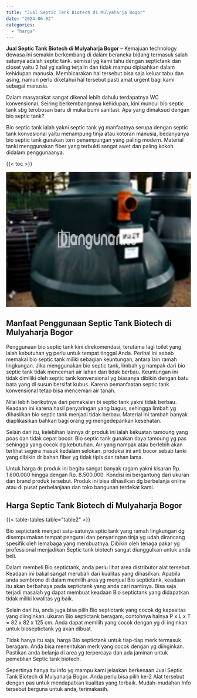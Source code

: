 ```yaml
---
title: "Jual Septic Tank Biotech di Mulyaharja Bogor"
date: "2024-06-02"
categories: 
  - "harga"
---
```


**Jual Septic Tank Biotech di Mulyaharja Bogor** – Kemajuan technology dewasa ini semakin berkembang di dalam beraneka bidang termasuk salah satunya adalah septic tank. semisal yg kami tahu dengan septictank dan closet yaitu 2 hal yg saling terjalin dan tidak mampu dipisahkan dalam kehidupan manusia. Membicarakan hal tersebut bisa saja keluar tabu dan asing, namun perlu diketahui hal tersebut pasti amat urgent bagi kami sebagai manusia.

Dalam masyarakat sangat dikenal lebih dahulu terdapatnya WC konvensional. Seiring berkembangnnya kehidupan, kini muncul bio septic tank sbg terobosan baru di muka bumi sanitasi. Apa yang dimaksud dengan bio septic tank?

Bio septic tank ialah yakni septic tank yg manfaatnya serupa dengan septic tank konvesional yaitu menampung tinja atau kotoran manusia, bedanyanya bio septic tank gunakan torn penampungan yang paling modern. Material tanki menggunakan fiber yang terbukti sangat awet dan paling kokoh didalam penggunaanya.

{{< toc >}}

![Jual Septic Tank Biotech di Mulyaharja Bogor](/images/jual-bio-septictank-47.png)

## Manfaat Penggunaan Septic Tank Biotech di Mulyaharja Bogor

Penggunaan bio septic tank kini direkomendasi, terutama lagi toilet yang ialah kebutuhan yg perlu untuk tempat tinggal Anda. Perihal ini sebab memakai bio septic tank miliki sebagian keuntungan, antara lain ramah lingkungan. Jika menggunakan bio septic tank, limbah yg nampak dari bio septic tank tidak mencemari air lahan dan tidak berbau. Keuntungan ini tidak dimiliki oleh septic tank konvensional yg biasanya dibikin dengan batu bata yang di susun bersifat kubus. Karena pemanfaatan septic tank konvensional tetap bisa mencemari air tanah.

Nilai lebih berikutnya dari pemakaian bi septic tank yakni tidak berbau. Keadaan ini karena hasil penyaringan yang bagus, sehingga limbah yg dihasilkan bio septic tank menjadi tidak berbau. Material ini tambah banyak diaplikasikan bahkan bagi orang yg mengedepankan kesehatan.

Selain dari itu, kelebihan lainnya dr produk ini ialah kekuatan tamoung yang poas dan tidak cepat bocor. Bio septic tank gunakan daya tamoung yg pas sehingga yang cocok dg kebutuhan. Air yang nampak atau berlebih akan terlihat segera masuk kedalam selokan. produksi ini anti bocor sebab tanki yang dibikin dr bahan fiber yg tidak tipis dan tahan lama.

Untuk harga dr produk ini begitu sangat banyak ragam yakni kisaran Rp. 1.600.000 hingga dengan Rp. 8.500.000. Kondisi ini bergantung dari ukuran dan brand produk tersebut. Produk ini bisa dihasilkan dg berbelanja online atau di pusat perbelanjaan dan toko bangunan terdekat kami.

## Harga Septic Tank Biotech di Mulyaharja Bogor

{{< table-tables table="table2" >}}

Bio septictank menjadi satu-satunya sptic tank yang ramah lingkungan dg disempurnakan tempat pengurai dan penyaringan tinja yg udah dirancang spesifik oleh lemabaga yang membuatnya. Dibikin oleh tenaga pakar yg professional menjadikan Septic tank biotech sangat diunggulkan untuk anda beli.

Dalam membeli Bio septictank, anda perlu lihat area distributor alat tersebut. Keadaan ini bakal sangat merubah dari kualitas yang dihasilkan. Apabila anda sembrono di dalam memilih area yg menjual Bio septictank, keadaan itu akan berbahaya pada septictank yang anda cari nantinya. Bisa saja terjadi masalah yg dapat membuat keadaan Bio septictank yang didapatkan tidak miliki kwalitas yg baik.

Selain dari itu, anda juga bisa pilih Bio septictank yang cocok dg kapasitas yang diinginkan. ukuran Bio septictank beragam, contohnya halnya P x L x T = 82 x 82 x 125 cm. Anda dapat memilih yang cocok dengan yg di inginkan untuk bioseptictank yg akan dibuat.

Tidak hanya itu saja, harga Bio septictank untuk tiap-tiap merk termasuk beragam. Anda bisa menentukan merk yang cocok dengan yg diinginkan. Pastikan anda belanja di area yg terpercaya dan ada jaminan untuk pemeblian Septic tank biotech.

Sepertinya hanya itu info yg mampu kami jelaskan berkenaan Jual Septic Tank Biotech di Mulyaharja Bogor. Anda perlu bisa pilih ke-2 Alat tersebut dengan pas untuk mendapatkan kualitas yang terbaik. Mudah-mudahan Info tersebut berguna untuk anda, terimakasih.
